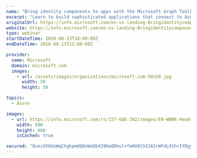 ```yaml
---
name: "Bring identity components to apps with the Microsoft Graph Toolkit"
excerpt: "Learn to build sophisticated applications that connect to Azure services or the Microsoft Graph."
originalUrl: https://info.microsoft.com/en-us-landing-BringidentitycomponentstoappswiththeMicrosoftGraphToolkit-none.html
website: https://info.microsoft.com/en-us-landing-BringidentitycomponentstoappswiththeMicrosoftGraphToolkit-none.html
type: webinar
startDateTime: 2020-08-13T18:00:00Z
endDateTime: 2020-08-13T22:00:00Z

provider:
  name: Microsoft
  domain: microsoft.com
  images:
    - url: /assets/images/organizations/microsoft.com-50x50.jpg
      width: 50
      height: 50

topics:
  - Azure

images:
  - url: https://info.microsoft.com/rs/157-GQE-382/images/EN-WBNR-Headshot-sidneySRDEM32708.jpg
    width: 600
    height: 600
    isCached: true

secured: "Dun/dYOdsWqChgkpmdQ0oWaQb429HaQRhul+fmHVQt5XJAIrWFdLXth+IYDgyaxzRhrneoDRKXT0xRqKwkGHxlQrVZFw8tYWRoH9G93hS79/P8yqARZRx4evl/78wthKJlgWD3TZ9drgk2TL7U5wIzS7AY7UU18vt5IP0+P+Y/SY0C1zOdU9EvNI8KaQSS4ZSpU4/ZiPOQ/CXO6WGBa5I1zk1+Xj1IFjlLqQEhFVScljjGt9agfH1Sfp6weEIkxQCn+MGYObUanivRuzEDNP84wY44r9Bv7DqCnnS1eqhCZUn/Mn48yEwyib3HbiZsIkZz+VTAtMJMe2SWtKz2PG3Q==;ZGNF8I/5JXJ45p5h0zb1fA=="
---
```


